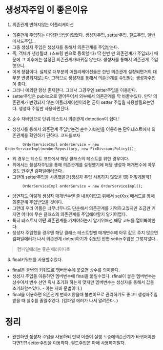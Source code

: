# 생성자주입 이 좋은이유

1. 의존관계 변하지않는 어플리케이션

- 의존관계 주입하는 다양한 방법이있었다. 생성자주입, setter주입, 필드주입, 일반 메서드주입...
- 그중 생성자 주입은 생성자를 통해서 의존관계를 주입받는다.
- 즉, 객체가 생성될떄, (스프링 빈으로 등록할 때) 딱 한번 만 의존관계가 주입되기 때문에 그 이후에는 설정된 의존관계가바뀌질 않는다. 생성자를 통해서 의존관게 주입햇으니..
- 이게 장점이다. 실제로 대부분의 어플리케이션들은 한번 의존관계 설정되면거의 대부분 변경되지않는다. 그러므로 생성자를 통해서 의존관계를 주입받는 생성자주입이 좋다.
- 그러나 예외란 항상 존재한다. 그래서 그경우엔 setter주입을 이용한다.
- setter주입은 public으로 열어두어서 외부에서 의존관계를 막 바꿀수있다. 만약 의존관계가 변경되지 않는 어플리케이션이라면 굳이 setter 주입을 사용할필요는없다. 생성자 주입만 사용하면된다.

2. 순수 자바만으로 단위 테스트시 의존관계 detection이 쉽다.!

- 생성자를 통해서 의존관계 주입받는건 순수 자바만을 이용하는 단위테스트에서 의존관계를 확인하기 편하다.
  코드를보자

```
        OrderServiceImpl orderService = new OrderServiceImpl(memberRepository, new FixDiscountPolicy());
```

- 위 경우는 테스트 코드에서 해당 클래스의 테스트를 위한 경우이다.
- 위에서는 생성자주입을 통해 의존관계를 설정했기에 해당 생성자 매개변수에 아무것도 안주면 컴파일에러뜬다..
- 그런데 setter주입을 사용했을땐(생성자 주입 사용하지 않았을 떈) 어떻게될까?

```
        OrderServiceImpl orderService = new OrderServiceImpl();
```

- 당연히도 이렇게 생성자 매개변수엔 줄 내용이없고 위에서 setXxx 메서드를 통해 의존관계 주입받았을 것이다.
- 그런데 우리 어플은 너무너무나도 단순해서 의존관계를 기억하고있지만 조금만 커지면 어디에 무슨 클래스의 의존관계를 주입해야할지 알기어렵다.
- 특히 테스트시 어떤 의존관계를 가져야하는지 알기위해선 해당 코드를 열어봐야한다.
- 생성자 주입했을 경우엔 해당 클래스 테스트할땐 매개변수에 아무 값도 주지 않으면 컴파일에러가 나서 의존관계 detect하기가 쉬웠던 반면 setter주입은 그렇지않다..

> 컴파일에러는 좋은 에러이다!!!

3. final키워드를 사용할수있다.

- final은 불변의 키워드로 멤버변수에 붙으면 상수를 의미한다.
- 생성자 주입을 이용하면 멤버변수에 final을 붙일수있다. (final이 붙은 멤버변수는 상수여서 변수 선언 즉시 초기화 하는게 맞지만 멤버변수는 생성자를 통해서 값을 초기화할수있다. - 이는 자바 문법이다.)
- final을 이용하면 의존관계 변하지않을때 불변이므로 관리하기도 좋고!! 생성자주입받을 때 실수를 줄일수있다. (컴파일 에러가 나서 알려준다..)

# 정리

- 왠만하면 생성자 주입을 사용하되 만약 어플이 실행 도중에의존관계가 바뀌어야한다면?!?! setter주입을 이용하자. 필드주입은 아애 사용하지말자.
